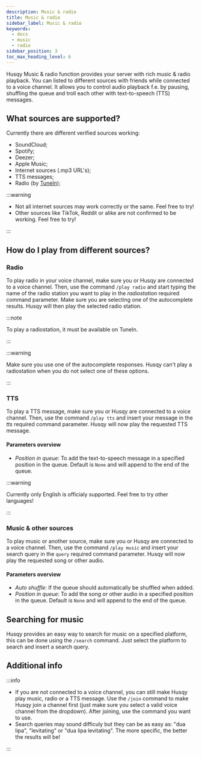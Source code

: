 ```yaml
---
description: Music & radio
title: Music & radio
sidebar_label: Music & radio
keywords:
  - docs
  - music
  - radio
sidebar_position: 3
toc_max_heading_level: 6
---
```


Husqy Music & radio function provides your server with rich music & radio playback. You can listed to different sources with friends while connected to a voice channel. It allows you to control audio playback f.e. by pausing, shuffling the queue and troll each other with text-to-speech (TTS) messages.

## What sources are supported?

Currently there are different verified sources working:

- SoundCloud;
- Spotify;
- Deezer;
- Apple Music;
- Internet sources (.mp3 URL's);
- TTS messages;
- Radio (by [TuneIn](https://tunein.com/));

:::warning

- Not all internet sources may work correctly or the same. Feel free to try!
- Other sources like TikTok, Reddit or alike are not confirmed to be working. Feel free to try!

:::

## How do I play from different sources?

### Radio

To play radio in your voice channel, make sure you or Husqy are connected to a voice channel. Then, use the command `/play radio` and start typing the name of the radio station you want to play in the _radiostation_ required command parameter. Make sure you are selecting one of the autocomplete results. Husqy will then play the selected radio station.

:::note

To play a radiostation, it must be available on TuneIn.

:::

:::warning

Make sure you use one of the autocomplete responses. Husqy can't play a radiostation when you do not select one of these options.

:::

### TTS

To play a TTS message, make sure you or Husqy are connected to a voice channel. Then, use the command `/play tts` and insert your message in the _tts_ required command parameter. Husqy will now play the requested TTS message.

#### Parameters overview

- _Position in queue_: To add the text-to-speech message in a specified position in the queue. Default is `None` and will append to the end of the queue.

:::warning

Currently only English is officialy supported. Feel free to try other languages!

:::

### Music & other sources

To play music or another source, make sure you or Husqy are connected to a voice channel. Then, use the command `/play music` and insert your search query in the `query` required command parameter. Husqy will now play the requested song or other audio.

#### Parameters overview

- _Auto shuffle_: If the queue should automatically be shuffled when added.
- _Position in queue_: To add the song or other audio in a specified position in the queue. Default is `None` and will append to the end of the queue.

## Searching for music

Husqy provides an easy way to search for music on a specified platform, this can be done using the `/search` command. Just select the platform to search and insert a search query.

## Additional info

:::info

- If you are not connected to a voice channel, you can still make Husqy play music, radio or a TTS message. Use the `/join` command to make Husqy join a channel first (just make sure you select a valid voice channel from the dropdown). After joining, use the command you want to use.
- Search queries may sound difficuly but they can be as easy as: "dua lipa", "levitating" or "dua lipa levitating". The more specific, the better the results will be!

:::
